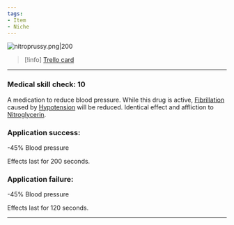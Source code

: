 ```yaml
---
tags:
- Item
- Niche
---
```


![nitroprussy.png\|200](/Items/Sodium%20Nitroprusside%20-%20Attachments/6718845db30472d958dd7c38.png)

> [!info] [Trello card](https://trello.com/c/innFkRs4/86-sodium-nitroprusside)

---

### Medical skill check: 10

A medication to reduce blood pressure. While this drug is active, [Fibrillation](../Heart/Fibrillation.md) caused by [Hypotension](../Blood/Hypotension.md) will be reduced. Identical effect and affliction to [Nitroglycerin](Nitroglycerin.md).

### Application success:

\-45% Blood pressure

Effects last for 200 seconds.

### Application failure:

\-45% Blood pressure

Effects last for 120 seconds.

---


